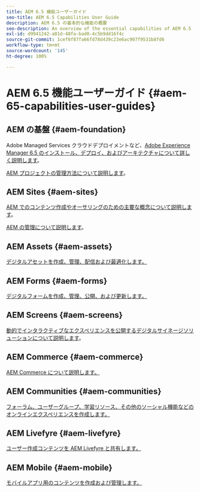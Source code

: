 ```yaml
---
title: AEM 6.5 機能ユーザーガイド
seo-title: AEM 6.5 Capabilities User Guide
description: AEM 6.5 の基本的な機能の概要
seo-description: An overview of the essential capabilities of AEM 6.5
exl-id: d9941242-a01d-48fa-bad0-4c5b9dd16f4c
source-git-commit: 1cef6f87fa66fd78d439c23e6ac907f9531b8fd6
workflow-type: tm+mt
source-wordcount: '145'
ht-degree: 100%

---
```


# AEM 6.5 機能ユーザーガイド {#aem-65-capabilities-user-guides}

## AEM の基盤 {#aem-foundation}

Adobe Managed Services クラウドデプロイメントなど、[Adobe Experience Manager 6.5 のインストール、デプロイ、およびアーキテクチャについて詳しく説明します](/help/sites-deploying/home.md)。

[AEM プロジェクトの管理方法について説明します](/help/managing/home.md)。

## AEM Sites {#aem-sites}

[AEM でのコンテンツ作成やオーサリングのための主要な概念について説明します](/help/sites-authoring/home.md)。

[AEM の管理について説明します](/help/sites-administering/home.md)。

## AEM Assets {#aem-assets}

[デジタルアセットを作成、管理、配信および最適化します。](/help/assets/home.md)

## AEM Forms {#aem-forms}

[デジタルフォームを作成、管理、公開、および更新します。](/help/forms/home.md)

## AEM Screens {#aem-screens}

[動的でインタラクティブなエクスペリエンスを公開するデジタルサイネージソリューションについて説明します](https://experienceleague.adobe.com/docs/experience-manager-screens/user-guide/aem-screens-introduction.html?lang=ja)。

## AEM Commerce {#aem-commerce}

[AEM Commerce について説明します。](/help/commerce/home.md)

## AEM Communities {#aem-communities}

[フォーラム、ユーザーグループ、学習リソース、その他のソーシャル機能などのオンラインエクスペリエンスを作成します。](/help/communities/home.md)

## AEM Livefyre {#aem-livefyre}

[ユーザー作成コンテンツを AEM Livefyre と共有します。](https://docs.adobe.com/content/help/ja/livefyre/using/home.html)

## AEM Mobile {#aem-mobile}

[モバイルアプリ用のコンテンツを作成および管理します。](/help/mobile/home.md)
